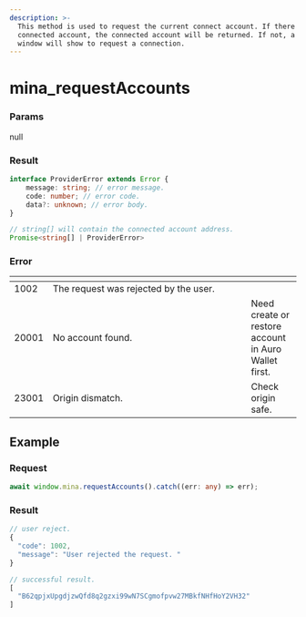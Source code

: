 ```yaml
---
description: >-
  This method is used to request the current connect account. If there is a
  connected account, the connected account will be returned. If not, a popup
  window will show to request a connection.
---
```


# mina\_requestAccounts

### Params

null

### Result

```typescript
interface ProviderError extends Error {
    message: string; // error message.
    code: number; // error code.
    data?: unknown; // error body. 
}

// string[] will contain the connected account address.
Promise<string[] | ProviderError>
```

### Error

<table><thead><tr><th></th><th width="332.3333333333333"></th><th></th></tr></thead><tbody><tr><td>1002</td><td>The request was rejected by the user.</td><td></td></tr><tr><td>20001</td><td>No account found.</td><td>Need create or restore account in Auro Wallet first.</td></tr><tr><td>23001</td><td>Origin dismatch.</td><td>Check origin safe.</td></tr></tbody></table>

## Example

### Request

```typescript
await window.mina.requestAccounts().catch((err: any) => err);
```

### Result

```typescript
// user reject.
{
  "code": 1002,
  "message": "User rejected the request. "
}

// successful result.
[
  "B62qpjxUpgdjzwQfd8q2gzxi99wN7SCgmofpvw27MBkfNHfHoY2VH32"
]
```
